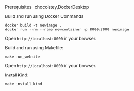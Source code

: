 Prerequisites : chocolatey,DockerDesktop

Build and run using Docker Commands:
```
docker build -t newimage . 
docker run --rm --name newcontainer -p 8000:3000 newimage
```
Open `http://localhost:8000` in your browser.

Build and run using Makefile:

```
make run_website
```
Open `http://localhost:8000` in your browser.

Install Kind:
```
make install_kind
```
